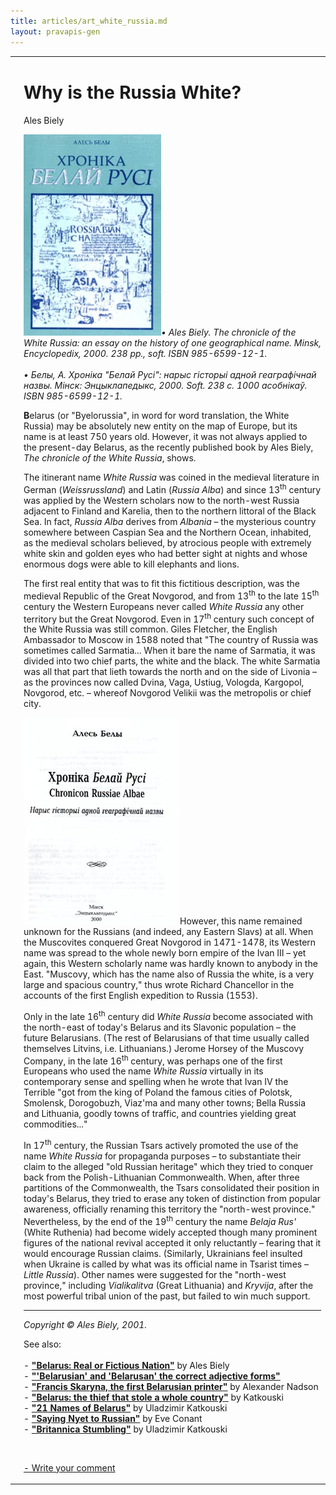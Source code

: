 ```yaml
---
title: articles/art_white_russia.md 
layout: pravapis-gen
---
```



<table>
<tbody>
<tr class="odd">
<td>
</td>
<td>
<h1 id="why-is-the-russia-white">Why is the Russia White?</h1>
<p>Ales Biely</p>
<p><img src="white_russia_01.jpg" width="220" height="322" alt="White Russia" /><em>• Ales Biely. The chronicle of the White Russia: an essay on the history of one geographical name. Minsk, Encyclopedix, 2000. 238 pp., soft. ISBN 985-6599-12-1.<br />
<br />
• Белы, А. Хроніка "Белай Русі": нарыс гісторыі адной геаграфічнай назвы. Мінск: Энцыклапедыкс, 2000. Soft. 238 с. 1000 асобнікаў. ISBN 985-6599-12-1.</em></p>
<p><strong>B</strong>elarus (or "Byelorussia", in word for word translation, the White Russia) may be absolutely new entity on the map of Europe, but its name is at least 750 years old. However, it was not always applied to the present-day Belarus, as the recently published book by Ales Biely, <em>The chronicle of the White Russia</em>, shows.</p>
<p>The itinerant name <em>White Russia</em> was coined in the medieval literature in German (<em>Weissrussland</em>) and Latin (<em>Russia Alba</em>) and since 13<sup>th</sup> century was applied by the Western scholars now to the north-west Russia adjacent to Finland and Karelia, then to the northern littoral of the Black Sea. In fact, <em>Russia Alba</em> derives from <em>Albania</em> – the mysterious country somewhere between Caspian Sea and the Northern Ocean, inhabited, as the medieval scholars believed, by atrocious people with extremely white skin and golden eyes who had better sight at nights and whose enormous dogs were able to kill elephants and lions.</p>
<p>The first real entity that was to fit this fictitious description, was the medieval Republic of the Great Novgorod, and from 13<sup>th</sup> to the late 15<sup>th</sup> century the Western Europeans never called <em>White Russia</em> any other territory but the Great Novgorod. Even in 17<sup>th</sup> century such concept of the White Russia was still common. Giles Fletcher, the English Ambassador to Moscow in 1588 noted that "The country of Russia was sometimes called Sarmatia... When it bare the name of Sarmatia, it was divided into two chief parts, the white and the black. The white Sarmatia was all that part that lieth towards the north and on the side of Livonia – as the provinces now called Dvina, Vaga, Ustiug, Vologda, Kargopol, Novgorod, etc. – whereof Novgorod Velikii was the metropolis or chief city.</p>
<p><img src="white_russia_02.jpg" width="250" height="331" alt="White Russia" />However, this name remained unknown for the Russians (and indeed, any Eastern Slavs) at all. When the Muscovites conquered Great Novgorod in 1471-1478, its Western name was spread to the whole newly born empire of the Ivan III – yet again, this Western scholarly name was hardly known to anybody in the East. "Muscovy, which has the name also of Russia the white, is a very large and spacious country," thus wrote Richard Chancellor in the accounts of the first English expedition to Russia (1553).</p>
<p>Only in the late 16<sup>th</sup> century did <em>White Russia</em> become associated with the north-east of today's Belarus and its Slavonic population – the future Belarusians. (The rest of Belarusians of that time usually called themselves Litvins, i.e. Lithuanians.) Jerome Horsey of the Muscovy Company, in the late 16<sup>th</sup> century, was perhaps one of the first Europeans who used the name <em>White Russia</em> virtually in its contemporary sense and spelling when he wrote that Ivan IV the Terrible "got from the king of Poland the famous cities of Polotsk, Smolensk, Dorogobuzh, Viaz'ma and many other towns; Bella Russia and Lithuania, goodly towns of traffic, and countries yielding great commodities..."</p>
<p>In 17<sup>th</sup> century, the Russian Tsars actively promoted the use of the name <em>White Russia</em> for propaganda purposes – to substantiate their claim to the alleged "old Russian heritage" which they tried to conquer back from the Polish-Lithuanian Commonwealth. When, after three partitions of the Commonwealth, the Tsars consolidated their position in today's Belarus, they tried to erase any token of distinction from popular awareness, officially renaming this territory the "north-west province." Nevertheless, by the end of the 19<sup>th</sup> century the name <em>Belaja Rus'</em> (White Ruthenia) had become widely accepted though many prominent figures of the national revival accepted it only reluctantly – fearing that it would encourage Russian claims. (Similarly, Ukrainians feel insulted when Ukraine is called by what was its official name in Tsarist times – <em>Little Russia</em>). Other names were suggested for the "north-west province," including <em>Vialikalitva</em> (Great Lithuania) and <em>Kryvija</em>, after the most powerful tribal union of the past, but failed to win much support.</p>
<hr />
<p><em>Copyright © Ales Biely, 2001.</em></p>
<p>See also:<br />
<br />
- <strong><a href="articles/art_belarus_nation.html">"Belarus: Real or Fictious Nation"</a></strong> by Ales Biely<br />
- <strong><a href="articles/art_belarusian_adjective.html">"'Belarusian' and 'Belarusan' the correct adjective forms"</a></strong><br />
- <strong><a href="articles/art_skaryna1.html">"Francis Skaryna, the first Belarusian printer"</a></strong> by Alexander Nadson<br />
- <strong><a href="articles/art_belarus_hogan.html">"Belarus: the thief that stole a whole country"</a></strong> by Katkouski<br />
- <strong><a href="articles/art_belarus_name.html">"21 Names of Belarus"</a></strong> by Uladzimir Katkouski<br />
- <strong><a href="articles/art_no_russian.html">"Saying Nyet to Russian"</a></strong> by Eve Conant<br />
- <strong><a href="articles/art_brit.html">"Britannica Stumbling"</a></strong> by Uladzimir Katkouski<br />
</p>
<br />
<p><span class="small"><a href="gb_add.html?ref=http%3A%2F%2Fwww%2Epravapis%2Eorg%2Fart%5Fwhite%5Frussia%2Easp">- Write your comment</a></span></p></td>
</tr>
</tbody>
</table>
